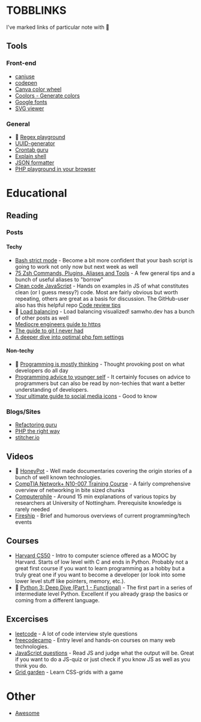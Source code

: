 # TOBBLINKS

I've marked links of particular note with 🤩

## Tools

### Front-end
- [caniuse](https://caniuse.com/)
- [codepen](https://codepen.io/)
- [Canva color wheel](https://www.canva.com/colors/color-wheel/)
- [Coolors - Generate colors](https://coolors.co/generate)
- [Google fonts](https://fonts.google.com/)
- [SVG viewer](https://www.svgviewer.dev/)

### General
- 🤩 [Regex playground](https://regexr.com/)
- [UUID-generator](https://www.uuidgenerator.net/)
- [Crontab guru](https://crontab.guru/)
- [Explain shell](https://explainshell.com/)
- [JSON formatter](https://jsonformatter.org/)
- [PHP playground in your browser](https://php-play.dev/)

# Educational

## Reading

### Posts
#### Techy
- [Bash strict mode](http://redsymbol.net/articles/unofficial-bash-strict-mode/) - Become a bit more confident that your bash script is going to work not only now but next week as well
- [75 Zsh Commands, Plugins, Aliases and Tools](https://www.sitepoint.com/zsh-commands-plugins-aliases-tools/) - A few general tips and a bunch of useful aliases to "borrow"
- [Clean code JavaScript](https://github.com/ryanmcdermott/clean-code-javascript) - Hands on examples in JS of what constitutes clean (or I guess messy?) code. Most are fairly obvious but worth repeating, others are great as a basis for discussion. The GitHub-user also has this helpful repo [Code review tips](https://github.com/ryanmcdermott/code-review-tips)
- 🤩 [Load balancing](https://samwho.dev/load-balancing/) - Load balancing visualized! samwho.dev has a bunch of other posts as well
- [Mediocre engineers guide to https](https://devonperoutky.super.site/blog-posts/mediocre-engineers-guide-to-https)
- [The guide to git I never had](https://glasskube.dev/guides/git/)
- [A deeper dive into optimal php fpm settings](https://geoligard.com/a-deeper-dive-into-optimal-php-fpm-settings)

#### Non-techy
- 🤩 [Programming is mostly thinking](http://agileotter.blogspot.com/2014/09/programming-is-mostly-thinking.html) - Thought provoking post on what developers do all day
- [Programming advice to younger self](https://mbuffett.com/posts/programming-advice-younger-self/) - It certainly focuses on advice to programmers but can also be read by non-techies that want a better understanding of developers.
- [Your ultimate guide to social media icons](https://sproutsocial.com/insights/social-media-icons/) - Good to know

### Blogs/Sites
- [Refactoring guru](https://refactoring.guru/refactoring)
- [PHP the right way](https://phptherightway.com/)
- [stitcher.io](https://stitcher.io/)

## Videos
- 🤩 [HoneyPot](https://www.youtube.com/channel/UCsUalyRg43M8D60mtHe6YcA) - Well made documentaries covering the origin stories of a bunch of well known technologies.
- [CompTIA Network+ N10-007 Training Course](https://www.youtube.com/playlist?list=PLG49S3nxzAnmpdmX7RoTOyuNJQAb-r-gd) - A fairly comprehensive overview of networking in bite sized chunks
- [Computerphile](https://www.youtube.com/@Computerphile) - Around 15 min explanations of various topics by researchers at University of Nottingham. Prerequisite knowledge is rarely needed
- [Fireship](https://www.youtube.com/@Fireship/featured) - Brief and humorous overviews of current programming/tech events

## Courses
- [Harvard CS50](https://pll.harvard.edu/course/cs50-introduction-computer-science) - Intro to computer science offered as a MOOC by Harvard. Starts of low level with C and ends in Python. Probably not a great first course if you want to learn programming as a hobby but a truly great one if you want to become a developer (or look into some lower level stuff like pointers, memory, etc.).
- 🤩 [Python 3: Deep Dive (Part 1 - Functional)](https://www.udemy.com/course/python-3-deep-dive-part-1/) - The first part in a series of intermediate level Python. Excellent if you already grasp the basics or coming from a different language.

## Excercises
- [leetcode](https://leetcode.com/) - A lot of code interview style questions
- [freecodecamp](https://www.freecodecamp.org/learn) - Entry level and hands-on courses on many web technologies.
- [JavaScript questions](https://github.com/lydiahallie/javascript-questions) - Read JS and judge what the output will be. Great if you want to do a JS-quiz or just check if you know JS as well as you think you do.
- [Grid garden](https://cssgridgarden.com/) - Learn CSS-grids with a game

# Other
- [Awesome](https://github.com/sindresorhus/awesome)
